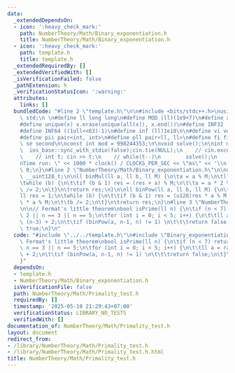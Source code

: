 ```yaml
---
data:
  _extendedDependsOn:
  - icon: ':heavy_check_mark:'
    path: NumberTheory/Math/Binary_exponentiation.h
    title: NumberTheory/Math/Binary_exponentiation.h
  - icon: ':heavy_check_mark:'
    path: template.h
    title: template.h
  _extendedRequiredBy: []
  _extendedVerifiedWith: []
  _isVerificationFailed: false
  _pathExtension: h
  _verificationStatusIcon: ':warning:'
  attributes:
    links: []
  bundledCode: "#line 2 \"template.h\"\n\n#include <bits/stdc++.h>\nusing namespace\
    \ std;\n \n#define ll long long\n#define MOD (ll)(1e9+7)\n#define all(x) (x).begin(),(x).end()\n\
    #define unique(x) x.erase(unique(all(x)), x.end())\n#define INF32 ((1ull<<31)-1)\n\
    #define INF64 ((1ull<<63)-1)\n#define inf (ll)1e18\n\n#define vi vector<int>\n\
    #define pii pair<int, int>\n#define pll pair<ll, ll>\n#define fi first\n#define\
    \ se second\n\nconst int mod = 998244353;\n\nvoid solve();\n\nint main(){\n  \
    \  ios_base::sync_with_stdio(false);cin.tie(NULL);\n    // cin.exceptions(cin.failbit);\n\
    \    // int t; cin >> t;\n    // while(t--)\n        solve();\n    cerr << \"\\\
    nTime run: \" << 1000 * clock() / CLOCKS_PER_SEC << \"ms\" << '\\n';\n    return\
    \ 0;\n}\n#line 2 \"NumberTheory/Math/Binary_exponentiation.h\"\n\nusing u128 =\
    \ __uint128_t;\n\nll binMul(ll a, ll b, ll M) {\n\ta = a % M;\n\tll res = 0;\n\
    \twhile (b) {\n\t\tif (b & 1) res = (res + a) % M;\n\t\ta = a * 2 % M;\n\t\tb\
    \ /= 2;\n\t}\n\treturn res;\n}\n\nll binPow(ll a, ll b, ll M) {\n\ta %= M;\n\t\
    ll res = 1;\n\twhile (b) {\n\t\tif (b & 1) res = (u128)res * a % M;\n\t\ta = (u128)a\
    \ * a % M;\n\t\tb /= 2;\n\t}\n\treturn res;\n}\n#line 3 \"NumberTheory/Math/Primality_test.h\"\
    \n\n// Fermat's little theorem\nbool isPrime(ll n) {\n\tif (n < 7) return n ==\
    \ 2 || n == 3 || n == 5;\n\tfor (int i = 0; i < 5; i++) {\n\t\tll a = rand() %\
    \ (n-3) + 2;\n\t\tif (binPow(a, n-1, n) != 1) \n\t\t\treturn false;\n\t}\n\treturn\
    \ true;\n}\n"
  code: "#include \"../../template.h\"\n#include \"Binary_exponentiation.h\"\n\n//\
    \ Fermat's little theorem\nbool isPrime(ll n) {\n\tif (n < 7) return n == 2 ||\
    \ n == 3 || n == 5;\n\tfor (int i = 0; i < 5; i++) {\n\t\tll a = rand() % (n-3)\
    \ + 2;\n\t\tif (binPow(a, n-1, n) != 1) \n\t\t\treturn false;\n\t}\n\treturn true;\n\
    }"
  dependsOn:
  - template.h
  - NumberTheory/Math/Binary_exponentiation.h
  isVerificationFile: false
  path: NumberTheory/Math/Primality_test.h
  requiredBy: []
  timestamp: '2025-05-10 21:29:43+07:00'
  verificationStatus: LIBRARY_NO_TESTS
  verifiedWith: []
documentation_of: NumberTheory/Math/Primality_test.h
layout: document
redirect_from:
- /library/NumberTheory/Math/Primality_test.h
- /library/NumberTheory/Math/Primality_test.h.html
title: NumberTheory/Math/Primality_test.h
---
```

